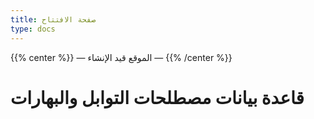 ```yaml
---
title: صفحة الافتتاح
type: docs
---
```


{{% center %}}
— الموقع قيد الإنشاء —
{{% /center %}}


# قاعدة بيانات مصطلحات التوابل والبهارات
